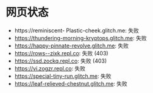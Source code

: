 # 网页状态
- https://reminiscent- Plastic-cheek.glitch.me: 失败
- https://thundering-morning-kryptops.glitch.me: 失败
- https://happy-pinnate-revolve.glitch.me: 失败
- https://rows--zixk.repl.co: 失败 (403)
- https://ssd.zockq.repl.co: 失败 (403)
- https://vi.zogzr.repl.co: 失败
- https://special-tiny-run.glitch.me: 失败
- https://leaf-relieved-chestnut.glitch.me: 失败
